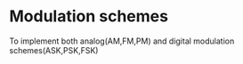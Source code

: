 # Modulation schemes 
To implement both analog(AM,FM,PM) and digital modulation schemes(ASK,PSK,FSK)
